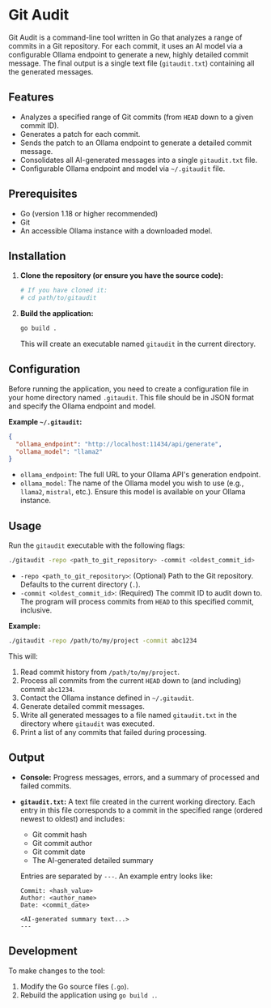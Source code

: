 # Git Audit

Git Audit is a command-line tool written in Go that analyzes a range of commits in a Git repository. For each commit, it uses an AI model via a configurable Ollama endpoint to generate a new, highly detailed commit message. The final output is a single text file (`gitaudit.txt`) containing all the generated messages.

## Features

- Analyzes a specified range of Git commits (from `HEAD` down to a given commit ID).
- Generates a patch for each commit.
- Sends the patch to an Ollama endpoint to generate a detailed commit message.
- Consolidates all AI-generated messages into a single `gitaudit.txt` file.
- Configurable Ollama endpoint and model via `~/.gitaudit` file.

## Prerequisites

- Go (version 1.18 or higher recommended)
- Git
- An accessible Ollama instance with a downloaded model.

## Installation

1.  **Clone the repository (or ensure you have the source code):**
    ```bash
    # If you have cloned it:
    # cd path/to/gitaudit
    ```

2.  **Build the application:**
    ```bash
    go build .
    ```
    This will create an executable named `gitaudit` in the current directory.

## Configuration

Before running the application, you need to create a configuration file in your home directory named `.gitaudit`. This file should be in JSON format and specify the Ollama endpoint and model.

**Example `~/.gitaudit`:**
```json
{
  "ollama_endpoint": "http://localhost:11434/api/generate",
  "ollama_model": "llama2"
}
```

- `ollama_endpoint`: The full URL to your Ollama API's generation endpoint.
- `ollama_model`: The name of the Ollama model you wish to use (e.g., `llama2`, `mistral`, etc.). Ensure this model is available on your Ollama instance.

## Usage

Run the `gitaudit` executable with the following flags:

```bash
./gitaudit -repo <path_to_git_repository> -commit <oldest_commit_id>
```

- `-repo <path_to_git_repository>`: (Optional) Path to the Git repository. Defaults to the current directory (`.`).
- `-commit <oldest_commit_id>`: (Required) The commit ID to audit down to. The program will process commits from `HEAD` to this specified commit, inclusive.

**Example:**

```bash
./gitaudit -repo /path/to/my/project -commit abc1234
```

This will:
1. Read commit history from `/path/to/my/project`.
2. Process all commits from the current `HEAD` down to (and including) commit `abc1234`.
3. Contact the Ollama instance defined in `~/.gitaudit`.
4. Generate detailed commit messages.
5. Write all generated messages to a file named `gitaudit.txt` in the directory where `gitaudit` was executed.
6. Print a list of any commits that failed during processing.

## Output

- **Console:** Progress messages, errors, and a summary of processed and failed commits.
- **`gitaudit.txt`:** A text file created in the current working directory. Each entry in this file corresponds to a commit in the specified range (ordered newest to oldest) and includes:
    - Git commit hash
    - Git commit author
    - Git commit date
    - The AI-generated detailed summary
    
    Entries are separated by `---`. An example entry looks like:
    ```
    Commit: <hash_value>
    Author: <author_name>
    Date: <commit_date>

    <AI-generated summary text...>
    ---
    ```

## Development

To make changes to the tool:
1. Modify the Go source files (`.go`).
2. Rebuild the application using `go build .`.
```

